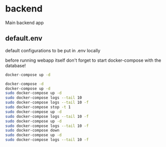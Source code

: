 # backend

Main backend app

## default.env

default configurations to be put in .env locally

before running webapp itself don't forget to start docker-compose with the database!

```bash
docker-compose up -d

docker-compose -d
docker-compose up -d 
sudo docker-compose up -d 
sudo docker-compose logs --tail 10
sudo docker-compose logs --tail 10 -f
sudo docker-compose stop -t 1
sudo docker-compose up -d
sudo docker-compose logs --tail 10 -f
sudo docker-compose up -d
sudo docker-compose logs --tail 10 -f
sudo docker-compose down
sudo docker-compose up -d
sudo docker-compose logs --tail 10 -f
```
